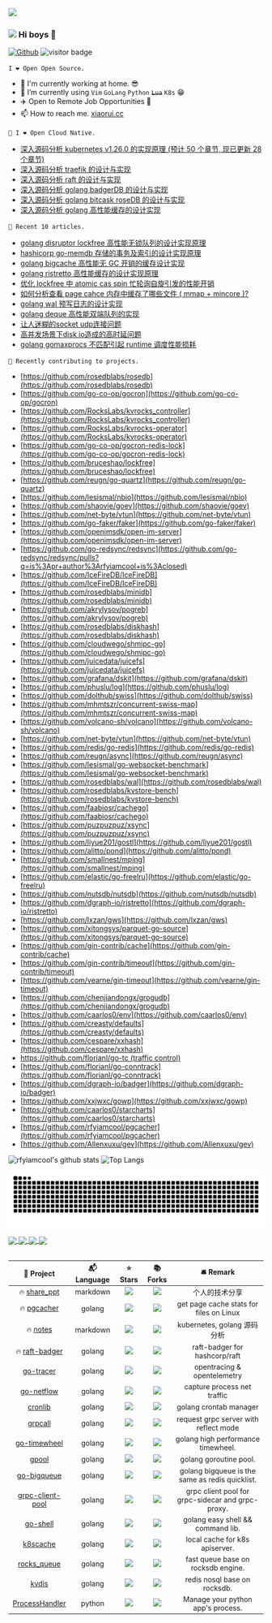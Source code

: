 ![](https://github.com/rfyiamcool/rfyiamcool/blob/master/header.png)

### <img src="https://emojis.slackmojis.com/emojis/images/1531849430/4246/blob-sunglasses.gif?1531849430" width="30"/> Hi boys 👋

[![Github](https://img.shields.io/github/followers/rfyiamcool?label=Follow&style=social)](https://github.com/rfyiamcool)
<img src="https://visitor-badge.laobi.icu/badge?page_id=rfyiamcool.rfyiamcool" alt="visitor badge"/>  

`I ❤ Open Open Source.`

- 🌈 I'm currently working at home. 😎
- 🤔 I’m currently using `Vim` `GoLang` `Python` <del>`Lua`</del> `K8s` 😁
- ✈️ Open to Remote Job Opportunities 🍻
- 📫 How to reach me. [xiaorui.cc](https://xiaorui.cc)


`🚗 I ❤ Open Cloud Native.`

- [深入源码分析 kubernetes v1.26.0 的实现原理 (预计 50 个章节, 现已更新 28 个章节)](https://github.com/rfyiamcool/notes#kubernetes)
- [深入源码分析 traefik 的设计与实现](https://github.com/rfyiamcool/notes#traefik)
- [深入源码分析 raft 的设计与实现](https://github.com/rfyiamcool/notes#hashcorp-raft)
- [深入源码分析 golang badgerDB 的设计与实现](https://github.com/rfyiamcool/notes#golang-badger)
- [深入源码分析 golang bitcask roseDB 的设计与实现](https://github.com/rfyiamcool/notes#golang-badger)
- [深入源码分析 golang 高性能缓存的设计实现](https://github.com/rfyiamcool/notes#golang-%E9%AB%98%E6%80%A7%E8%83%BD%E7%BC%93%E5%AD%98)

`🌈 Recent 10 articles.`

- [golang disruptor lockfree 高性能无锁队列的设计实现原理](https://github.com/rfyiamcool/notes/blob/main/golang_lockfree_disruptor.md)
- [hashicorp go-memdb 存储的事务及索引的设计实现原理](https://github.com/rfyiamcool/notes/blob/main/go-memdb.md)
- [golang bigcache 高性能无 GC 开销的缓存设计实现](https://github.com/rfyiamcool/notes/blob/main/golang_bigcache_cache.md)
- [golang ristretto 高性能缓存的设计实现原理](https://github.com/rfyiamcool/notes/blob/main/golang_ristretto_cache.md)
- [优化 lockfree 中 atomic cas spin 忙轮询自旋引发的性能开销](https://github.com/rfyiamcool/notes/blob/main/optimize_atomic_cas_spin.md)
- [如何分析查看 page cahce 内存中缓存了哪些文件 ( mmap + mincore )?](https://github.com/rfyiamcool/notes/blob/main/which_files_occupy_page_cache_memory.md)
- [golang wal 预写日志的设计实现](https://github.com/rfyiamcool/notes/blob/main/golang_wal_code.md)
- [golang deque 高性能双端队列的实现](https://github.com/rfyiamcool/notes/blob/main/golang_deque.md)
- [让人迷糊的socket udp连接问题](https://github.com/rfyiamcool/notes/blob/main/udp_connect_refuse.md)
- [高并发场景下disk io造成的高时延问题](https://github.com/rfyiamcool/notes/blob/main/reduce_disk_latency.md)
- [golang gomaxprocs 不匹配引起 runtime 调度性能损耗](https://github.com/rfyiamcool/notes/blob/main/golang_runtime_maxprocs.md)

`🦀 Recently contributing to projects.`

- [https://github.com/rosedblabs/rosedb](https://github.com/rosedblabs/rosedb)
- [https://github.com/go-co-op/gocron](https://github.com/go-co-op/gocron)
- [https://github.com/RocksLabs/kvrocks_controller](https://github.com/RocksLabs/kvrocks_controller)
- [https://github.com/RocksLabs/kvrocks-operator](https://github.com/RocksLabs/kvrocks-operator)
- [https://github.com/go-co-op/gocron-redis-lock](https://github.com/go-co-op/gocron-redis-lock)
- [https://github.com/bruceshao/lockfree](https://github.com/bruceshao/lockfree)
- [https://github.com/reugn/go-quartz](https://github.com/reugn/go-quartz)
- [https://github.com/lesismal/nbio](https://github.com/lesismal/nbio)
- [https://github.com/shaovie/goev](https://github.com/shaovie/goev)
- [https://github.com/net-byte/vtun](https://github.com/net-byte/vtun)
- [https://github.com/go-faker/faker](https://github.com/go-faker/faker)
- [https://github.com/openimsdk/open-im-server](https://github.com/openimsdk/open-im-server)
- [https://github.com/go-redsync/redsync](https://github.com/go-redsync/redsync/pulls?q=is%3Apr+author%3Arfyiamcool+is%3Aclosed)
- [https://github.com/IceFireDB/IceFireDB](https://github.com/IceFireDB/IceFireDB)
- [https://github.com/rosedblabs/minidb](https://github.com/rosedblabs/minidb)
- [https://github.com/akrylysov/pogreb](https://github.com/akrylysov/pogreb)
- [https://github.com/rosedblabs/diskhash](https://github.com/rosedblabs/diskhash)
- [https://github.com/cloudwego/shmipc-go](https://github.com/cloudwego/shmipc-go)
- [https://github.com/juicedata/juicefs](https://github.com/juicedata/juicefs)
- [https://github.com/grafana/dskit](https://github.com/grafana/dskit)
- [https://github.com/phuslu/log](https://github.com/phuslu/log)
- [https://github.com/dolthub/swiss](https://github.com/dolthub/swiss)
- [https://github.com/mhmtszr/concurrent-swiss-map](https://github.com/mhmtszr/concurrent-swiss-map)
- [https://github.com/volcano-sh/volcano](https://github.com/volcano-sh/volcano)
- [https://github.com/net-byte/vtun](https://github.com/net-byte/vtun)
- [https://github.com/redis/go-redis](https://github.com/redis/go-redis)
- [https://github.com/reugn/async](https://github.com/reugn/async)
- [https://github.com/lesismal/go-websocket-benchmark](https://github.com/lesismal/go-websocket-benchmark)
- [https://github.com/rosedblabs/wal](https://github.com/rosedblabs/wal)
- [https://github.com/rosedblabs/kvstore-bench](https://github.com/rosedblabs/kvstore-bench)
- [https://github.com/faabiosr/cachego](https://github.com/faabiosr/cachego)
- [https://github.com/puzpuzpuz/xsync](https://github.com/puzpuzpuz/xsync)
- [https://github.com/liyue201/gostl](https://github.com/liyue201/gostl)
- [https://github.com/alitto/pond](https://github.com/alitto/pond)
- [https://github.com/smallnest/mping](https://github.com/smallnest/mping)
- [https://github.com/elastic/go-freelru](https://github.com/elastic/go-freelru)
- [https://github.com/nutsdb/nutsdb](https://github.com/nutsdb/nutsdb)
- [https://github.com/dgraph-io/ristretto](https://github.com/dgraph-io/ristretto)
- [https://github.com/lxzan/gws](https://github.com/lxzan/gws)
- [https://github.com/xitongsys/parquet-go-source](https://github.com/xitongsys/parquet-go-source)
- [https://github.com/gin-contrib/cache](https://github.com/gin-contrib/cache)
- [https://github.com/gin-contrib/timeout](https://github.com/gin-contrib/timeout)
- [https://github.com/vearne/gin-timeout](https://github.com/vearne/gin-timeout)
- [https://github.com/chenjiandongx/grogudb](https://github.com/chenjiandongx/grogudb)
- [https://github.com/caarlos0/env](https://github.com/caarlos0/env)
- [https://github.com/creasty/defaults](https://github.com/creasty/defaults)
- [https://github.com/cespare/xxhash](https://github.com/cespare/xxhash)
- [https://github.com/florianl/go-tc (traffic control)](https://github.com/florianl/go-tc)
- [https://github.com/florianl/go-conntrack](https://github.com/florianl/go-conntrack)
- [https://github.com/dgraph-io/badger](https://github.com/dgraph-io/badger)
- [https://github.com/xxjwxc/gowp](https://github.com/xxjwxc/gowp)
- [https://github.com/caarlos0/starcharts](https://github.com/caarlos0/starcharts)
- [https://github.com/rfyiamcool/pgcacher](https://github.com/rfyiamcool/pgcacher)
- [https://github.com/Allenxuxu/gev](https://github.com/Allenxuxu/gev)

<!--
![rfyiamcool's github stats](https://github-readme-stats-git-masterrstaa-rickstaa.vercel.app/api?username=rfyiamcool&show_icons=true&count_private=true&line_height=21&hide_border=true&theme=vue)
![Top Langs](https://https://github-readme-stats-git-masterrstaa-rickstaa.vercel.app/api/top-langs/?username=rfyiamcool&hide=html&exclude_repo=python_vim&hide_border=true&layout=compact&theme=vue)
-->
<!-- 注释 [![trophy](https://github-profile-trophy.vercel.app/?username=rfyiamcool&theme=flat&column=10&margin-w=10)](https://github.com/rfyiamcool) -->

![rfyiamcool's github stats](https://github-readme-stats-git-masterrstaa-rickstaa.vercel.app/api?username=rfyiamcool&show_icons=true&count_private=true&line_height=40&hide_border=true&theme=vue)
![Top Langs](https://github-readme-stats-git-masterrstaa-rickstaa.vercel.app/api/top-langs/?username=rfyiamcool&hide=html&exclude_repo=python_vim&hide_border=true&theme=vue)

![github contribution grid snake animation](https://raw.githubusercontent.com/rfyiamcool/rfyiamcool/output/github-contribution-grid-snake.svg)

<a href="https://github.com/rfyiamcool/go-tracer">
  <img align="center" src="https://github-readme-stats-git-masterrstaa-rickstaa.vercel.app/api/pin/?username=rfyiamcool&repo=go-tracer&theme=buefy" />
</a>
<a href="https://github.com/rfyiamcool/go-netflow">
  <img align="center" src="https://github-readme-stats-git-masterrstaa-rickstaa.vercel.app/api/pin/?username=rfyiamcool&repo=go-netflow&theme=buefy" />
</a>
<a href="https://github.com/rfyiamcool/raft-badger">
  <img align="center" src="https://github-readme-stats-git-masterrstaa-rickstaa.vercel.app/api/pin/?username=rfyiamcool&repo=raft-badger&theme=buefy" />
</a>
<a href="https://github.com/rfyiamcool/notes">
  <img align="center" src="https://github-readme-stats-git-masterrstaa-rickstaa.vercel.app/api/pin/?username=rfyiamcool&repo=notes&theme=buefy" />
</a>

<br>
<br>

| 🎁 Project | 📬 Language | ⭐ Stars | 📚 Forks | 🛎 Remark |
| :----: | :----: | :----: | :----: | :----: |
| 🔥 [share_ppt](https://github.com/rfyiamcool/share_ppt) | markdown | ![](https://img.shields.io/github/stars/rfyiamcool/share_ppt?style=flat-square&labelColor=343b41) | ![](https://img.shields.io/github/forks/rfyiamcool/share_ppt?style=flat-square&labelColor=343b41) | 个人的技术分享 |
| 🔥 [pgcacher](https://github.com/rfyiamcool/pgcacher) | golang | ![](https://img.shields.io/github/stars/rfyiamcool/pgcacher?style=flat-square&labelColor=343b41) | ![](https://img.shields.io/github/forks/rfyiamcool/pgcacher?style=flat-square&labelColor=343b41) | get page cache stats for files on Linux |
| 🔥 [notes](https://github.com/rfyiamcool/notes) | markdown | ![](https://img.shields.io/github/stars/rfyiamcool/notes?style=flat-square&labelColor=343b41) | ![](https://img.shields.io/github/forks/rfyiamcool/notes?style=flat-square&labelColor=343b41) | kubernetes, golang 源码分析 |
| 🔥 [raft-badger](https://github.com/rfyiamcool/raft-badger) | golang | ![](https://img.shields.io/github/stars/rfyiamcool/raft-badger?style=flat-square&labelColor=343b41) | ![](https://img.shields.io/github/forks/rfyiamcool/raft-badger?style=flat-square&labelColor=343b41) | raft-badger for hashcorp/raft |
| [go-tracer](https://github.com/rfyiamcool/go-tracer) | golang | ![](https://img.shields.io/github/stars/rfyiamcool/go-tracer?style=flat-square&labelColor=343b41) | ![](https://img.shields.io/github/forks/rfyiamcool/go-tracer?style=flat-square&labelColor=343b41) | opentracing & opentelemetry |
| [go-netflow](https://github.com/rfyiamcool/go-netflow) | golang | ![](https://img.shields.io/github/stars/rfyiamcool/go-netflow?style=flat-square&labelColor=343b41) | ![](https://img.shields.io/github/forks/rfyiamcool/go-netflow?style=flat-square&labelColor=343b41) | capture process net traffic|
| [cronlib](https://github.com/rfyiamcool/cronlib) | golang | ![](https://img.shields.io/github/stars/rfyiamcool/cronlib?style=flat-square&labelColor=343b41) | ![](https://img.shields.io/github/forks/rfyiamcool/cronlib?style=flat-square&labelColor=343b41) | golang crontab manager |
| [grpcall](https://github.com/rfyiamcool/grpcall) | golang | ![](https://img.shields.io/github/stars/rfyiamcool/grpcall?style=flat-square&labelColor=343b41) | ![](https://img.shields.io/github/forks/rfyiamcool/grpcall?style=flat-square&labelColor=343b41) | request grpc server with reflect mode |
| [go-timewheel](https://github.com/rfyiamcool/go-timewheel) | golang | ![](https://img.shields.io/github/stars/rfyiamcool/go-timewheel?style=flat-square&labelColor=343b41) | ![](https://img.shields.io/github/forks/rfyiamcool/go-timewheel?style=flat-square&labelColor=343b41) | golang high performance timewheel. |
| [gpool](https://github.com/rfyiamcool/gpool) | golang | ![](https://img.shields.io/github/stars/rfyiamcool/gpool?style=flat-square&labelColor=343b41) | ![](https://img.shields.io/github/forks/rfyiamcool/gpool?style=flat-square&labelColor=343b41) | golang goroutine pool. |
| [go-bigqueue](https://github.com/rfyiamcool/go-bigqueue) | golang | ![](https://img.shields.io/github/stars/rfyiamcool/go-bigqueue?style=flat-square&labelColor=343b41) | ![](https://img.shields.io/github/forks/rfyiamcool/go-bigqueue?style=flat-square&labelColor=343b41) | golang bigqueue is the same as redis quicklist. |
| [grpc-client-pool](https://github.com/rfyiamcool/grpc-client-pool) | golang | ![](https://img.shields.io/github/stars/rfyiamcool/grpc-client-pool?style=flat-square&labelColor=343b41) | ![](https://img.shields.io/github/forks/rfyiamcool/grpc-client-pool?style=flat-square&labelColor=343b41) | grpc client pool for grpc-sidecar and grpc-proxy. |
| [go-shell](https://github.com/rfyiamcool/go-shell) | golang | ![](https://img.shields.io/github/stars/rfyiamcool/go-shell?style=flat-square&labelColor=343b41) | ![](https://img.shields.io/github/forks/rfyiamcool/go-shell?style=flat-square&labelColor=343b41) | golang easy shell && command lib. |
| [k8scache ](https://github.com/rfyiamcool/k8scache ) | golang | ![](https://img.shields.io/github/stars/rfyiamcool/k8scache?style=flat-square&labelColor=343b41) | ![](https://img.shields.io/github/forks/rfyiamcool/go-bigqueue?style=flat-square&labelColor=343b41) | local cache for k8s apiserver. |
| [rocks_queue](https://github.com/rfyiamcool/rocks_queue ) | golang | ![](https://img.shields.io/github/stars/rfyiamcool/rocks_queue?style=flat-square&labelColor=343b41) | ![](https://img.shields.io/github/forks/rfyiamcool/rocks_queue?style=flat-square&labelColor=343b41) | fast queue base on rocksdb engine. |
| [kvdis](https://github.com/rfyiamcool/kvdis) | golang | ![](https://img.shields.io/github/stars/rfyiamcool/kvdis?style=flat-square&labelColor=343b41) | ![](https://img.shields.io/github/forks/rfyiamcool/kvdis?style=flat-square&labelColor=343b41) | redis nosql base on rocksdb. |
| [ProcessHandler](https://github.com/rfyiamcool/ProcessHandler) | python | ![](https://img.shields.io/github/stars/rfyiamcool/ProcessHandler?style=flat-square&labelColor=343b41) | ![](https://img.shields.io/github/forks/rfyiamcool/ProcessHandler?style=flat-square&labelColor=343b41) | Manage your python app's process. |


<!-- 
<h3>My latest posts</h3>
<ul>
  <li><a href="https://medium.com/better-programming/create-your-first-ethereum-smart-contract-with-remix-ide-667e46e81901"><b><img src="https://emojipedia-us.s3.dualstack.us-west-1.amazonaws.com/thumbs/240/apple/237/fire_1f525.png" width="20" alt="new" /> Create Your First Ethereum Smart Contract With Remix IDE</b></a><br/><i>Build a Blockchain-powered chat from your browser!.</i></li>
  <li><a href="https://medium.com/@th.guibert/how-to-create-a-self-updating-readme-md-for-your-github-profile-f8b05744ca91"><b><img src="https://emojipedia-us.s3.dualstack.us-west-1.amazonaws.com/thumbs/240/apple/237/fire_1f525.png" width="20" alt="new" /> How to Create a Self-Updating README.md for Your GitHub Profile</b></a><br/><i>A good tutorial to do your first steps with GitHub Actions</i></li>
    <li><a href="https://medium.com/better-programming/how-you-should-structure-your-react-applications-e7dd32375a98"><b><img src="https://emojipedia-us.s3.dualstack.us-west-1.amazonaws.com/thumbs/240/apple/237/fire_1f525.png" width="20" alt="new" /> How You Should Structure Your React Applications</b></a><br/><i>A matter of taste, sure, but here is an approach that scales.</i></li>
  <li><a href="https://medium.com/better-programming/pro-tips-to-help-you-get-started-with-your-side-project-15d01b76e0d8"><b>Pro Tips to Help You Get Started With Your Side Project</b></a><br/><i>Begin with solid foundations to keep the excitement kicking in...</i></li>
  <li><a href="https://medium.com/better-programming/how-to-take-care-of-your-personal-branding-as-a-programmer-2d3aeba56cb9"><b>How to Take Care of Your Personal Branding as a Programmer</b></a><br/><i>It’s more than just refreshing your resume</i></li>
  <li><a href="https://medium.com/better-programming/8-new-features-shipping-with-es2020-7a2721f710fb"><b>7 New Features Shipping With ES2020</b></a><br/><i>GlobalThis, optional chaining, private fields in classes, the nullish coalescing operator, and more</i></li>
</ul>
<h3

-->

